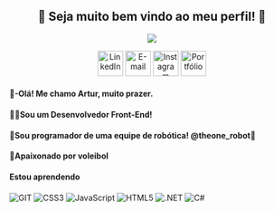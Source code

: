 <h2 align="center">
  💙 Seja muito bem vindo ao meu perfil! 💙
</h2>

<p align="center"> 
    <img src="https://readme-typing-svg.herokuapp.com?color=%2336BCF7&size=24&center=true&lines=Estudante+de+Programa%C3%A7%C3%A3o;Front-end+Developer"(https://git.io/typing-svg)>
 </p>

<p align="center">
  <a href="https://www.linkedin.com/in/artur-rocha-webdev" alt="LinkedIn"><img width="45px" alt="LinkedIn" title="LinkedIn" src="https://user-images.githubusercontent.com/69727594/139465237-0a5c3189-ab93-4a12-a2d1-9dc958db0e6d.png"/></a>
  <a href="mailto:arturrprogramador@gmail.com"><img width="45px" alt="E-mail" title="E-mail" src="https://user-images.githubusercontent.com/69727594/139464927-9d110e31-818b-427c-9b9c-687c56fd6861.png"/></a>
  <a href="https://www.instagram.com/_artur41/"><img width="45px" alt="Instagram" title="Instagram" src="https://user-images.githubusercontent.com/69727594/139465015-61be3f2c-cd0a-4141-a0cd-162c71043c1e.png"/></a>
  <a> <img width="45px" alt="Portfólio" title="Portfólio" src="https://user-images.githubusercontent.com/69727594/139464684-19134b76-6d08-4254-a7bf-d0aad97db550.png"/></a>
</p>
  
<h4>👾-Olá! Me chamo Artur, muito prazer.</h4>

<h4>👨‍💻Sou um Desenvolvedor Front-End!</h4>
<h4>🤖Sou programador de uma equipe de robótica! @theone_robot🖤 </h4>
<h4>🏐Apaixonado por voleibol</h4>


<h4> Estou aprendendo </h4>

<img align="center" src="https://img.shields.io/badge/git-%23F05033.svg?style=for-the-badge&logo=git&logoColor=white&color=FF0000" alt="GIT" title="GIT"> <img align="center" src="https://img.shields.io/badge/CSS3-1572B6?style=for-the-badge&logo=css3&logoColor=white&color=FF0000" alt="CSS3" title="CSS3"> <img align="center" src="https://img.shields.io/badge/JavaScript-323330?style=for-the-badge&logo=javascript&logoColor=white&color=FF0000" alt="JavaScript" title="JavaScript"> <img align="center" src="https://img.shields.io/badge/HTML5-E34F26?style=for-the-badge&logo=html5&logoColor=white&color=FF0000" alt="HTML5" title="HTML5"> <img align="center" src="https://img.shields.io/badge/.NET-512BD4?style=for-the-badge&logo=dotnet&logoColor=white&color=FF0000" alt=".NET" title=".NET"> <img align="center" src="https://img.shields.io/badge/C%23-239120?style=for-the-badge&logo=c-sharp&logoColor=white&color=FF0000" alt="C#" title="C#">

